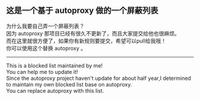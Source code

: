这是一个基于 autoproxy 做的一个屏蔽列表
-------
为什么我要自己弄一个屏蔽列表？<br />
因为 autoproxy 那项目已经有很久不更新了，而且大家提交给他也很麻烦。<br />
而在这里就很方便了，如果你有新规则要提交，希望可以pull给我哦！<br />
你可以使用这个替换 autoproxy 。


---
This is a blocked list maintained by me!<br />
You can help me to update it!<br />
Since the autoproxy project haven't update for about half year,I determined to maintain my own blocked list base on autoproxy.<br />
You can replace autoproxy with this list.
